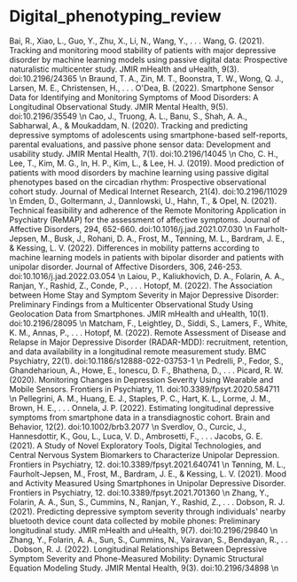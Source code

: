 # Digital_phenotyping_review
Bai, R., Xiao, L., Guo, Y., Zhu, X., Li, N., Wang, Y., . . . Wang, G. (2021). Tracking and monitoring mood stability of patients with major depressive disorder by machine learning models using passive digital data: Prospective naturalistic multicenter study. JMIR mHealth and uHealth, 9(3). doi:10.2196/24365 \n
Braund, T. A., Zin, M. T., Boonstra, T. W., Wong, Q. J., Larsen, M. E., Christensen, H., . . . O'Dea, B. (2022). Smartphone Sensor Data for Identifying and Monitoring Symptoms of Mood Disorders: A Longitudinal Observational Study. JMIR Mental Health, 9(5). doi:10.2196/35549 \n
Cao, J., Truong, A. L., Banu, S., Shah, A. A., Sabharwal, A., & Moukaddam, N. (2020). Tracking and predicting depressive symptoms of adolescents using smartphone-based self-reports, parental evaluations, and passive phone sensor data: Development and usability study. JMIR Mental Health, 7(1). doi:10.2196/14045 \n
Cho, C. H., Lee, T., Kim, M. G., In, H. P., Kim, L., & Lee, H. J. (2019). Mood prediction of patients with mood disorders by machine learning using passive digital phenotypes based on the circadian rhythm: Prospective observational cohort study. Journal of Medical Internet Research, 21(4). doi:10.2196/11029 \n
Emden, D., Goltermann, J., Dannlowski, U., Hahn, T., & Opel, N. (2021). Technical feasibility and adherence of the Remote Monitoring Application in Psychiatry (ReMAP) for the assessment of affective symptoms. Journal of Affective Disorders, 294, 652-660. doi:10.1016/j.jad.2021.07.030 \n
Faurholt-Jepsen, M., Busk, J., Rohani, D. A., Frost, M., Tønning, M. L., Bardram, J. E., & Kessing, L. V. (2022). Differences in mobility patterns according to machine learning models in patients with bipolar disorder and patients with unipolar disorder. Journal of Affective Disorders, 306, 246-253. doi:10.1016/j.jad.2022.03.054 \n
Laiou, P., Kaliukhovich, D. A., Folarin, A. A., Ranjan, Y., Rashid, Z., Conde, P., . . . Hotopf, M. (2022). The Association between Home Stay and Symptom Severity in Major Depressive Disorder: Preliminary Findings from a Multicenter Observational Study Using Geolocation Data from Smartphones. JMIR mHealth and uHealth, 10(1). doi:10.2196/28095 \n
Matcham, F., Leightley, D., Siddi, S., Lamers, F., White, K. M., Annas, P., . . . Hotopf, M. (2022). Remote Assessment of Disease and Relapse in Major Depressive Disorder (RADAR-MDD): recruitment, retention, and data availability in a longitudinal remote measurement study. BMC Psychiatry, 22(1). doi:10.1186/s12888-022-03753-1 \n
Pedrelli, P., Fedor, S., Ghandeharioun, A., Howe, E., Ionescu, D. F., Bhathena, D., . . . Picard, R. W. (2020). Monitoring Changes in Depression Severity Using Wearable and Mobile Sensors. Frontiers in Psychiatry, 11. doi:10.3389/fpsyt.2020.584711 \n
Pellegrini, A. M., Huang, E. J., Staples, P. C., Hart, K. L., Lorme, J. M., Brown, H. E., . . . Onnela, J. P. (2022). Estimating longitudinal depressive symptoms from smartphone data in a transdiagnostic cohort. Brain and Behavior, 12(2). doi:10.1002/brb3.2077 \n
Sverdlov, O., Curcic, J., Hannesdottir, K., Gou, L., Luca, V. D., Ambrosetti, F., . . . Jacobs, G. E. (2021). A Study of Novel Exploratory Tools, Digital Technologies, and Central Nervous System Biomarkers to Characterize Unipolar Depression. Frontiers in Psychiatry, 12. doi:10.3389/fpsyt.2021.640741 \n
Tønning, M. L., Faurholt-Jepsen, M., Frost, M., Bardram, J. E., & Kessing, L. V. (2021). Mood and Activity Measured Using Smartphones in Unipolar Depressive Disorder. Frontiers in Psychiatry, 12. doi:10.3389/fpsyt.2021.701360 \n
Zhang, Y., Folarin, A. A., Sun, S., Cummins, N., Ranjan, Y., Rashid, Z., . . . Dobson, R. J. (2021). Predicting depressive symptom severity through individuals' nearby bluetooth device count data collected by mobile phones: Preliminary longitudinal study. JMIR mHealth and uHealth, 9(7). doi:10.2196/29840 \n
Zhang, Y., Folarin, A. A., Sun, S., Cummins, N., Vairavan, S., Bendayan, R., . . . Dobson, R. J. (2022). Longitudinal Relationships Between Depressive Symptom Severity and Phone-Measured Mobility: Dynamic Structural Equation Modeling Study. JMIR Mental Health, 9(3). doi:10.2196/34898 \n
